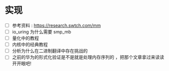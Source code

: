 # 实现
- [ ] 参考资料 : https://research.swtch.com/mm
- [ ] io_uring 为什么需要 smp_mb
- [ ] 量化中的教程
- [ ] 内核中的经典教程
- [ ] 分析为什么在二进制翻译中存在挑战的
- [ ] 之前的华为的形式化验证是不是就是处理内存序列的 ，把那个文章拿过来读读开开眼吧!
